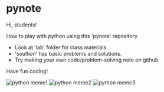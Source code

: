 # pynote
Hi, students!

How to play with python using this 'pynote' repository
- Look at 'lab' folder for class materials.
- 'soultion' has basic problems and solutions. 
- Try making your own code/problem-solving note on github

Have fun coding!

![python meme1](https://miro.medium.com/max/1027/1*Ud_bNdeWPf4iN1EcydaDFA.png)
![python meme2](https://everythingisviral.com/wp-content/uploads/2021/07/it-doesnt-work.jpg)
![python meme3](https://miro.medium.com/max/820/0*oyD7ekV-hMU91h4J.png)
